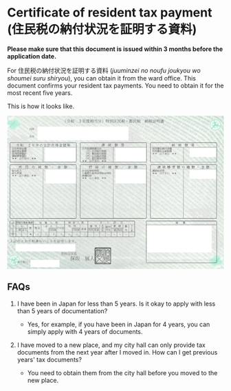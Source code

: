 # Certificate of resident tax payment (住民税の納付状況を証明する資料)
**Please make sure that this document is issued within 3 months before the application date.**

For 住民税の納付状況を証明する資料 (*juuminzei no noufu joukyou wo shoumei suru shiryou*), you can obtain it from the ward office. This document confirms your resident tax payments. You need to obtain it for the most recent five years.

This is how it looks like.

<img src="https://github.com/swarut/japanese_permanent_residence/blob/main/8-certificate-of-resident-tax-%E4%BD%8F%E6%B0%91%E7%A8%8E%E3%81%AE%E7%B4%8D%E4%BB%98%E7%8A%B6%E6%B3%81%E3%82%92%E8%A8%BC%E6%98%8E%E3%81%99%E3%82%8B%E8%B3%87%E6%96%99/resident_tax_example.png?raw=true" width="550px" style="margin-left: auto; margin-right: auto; display: block;">

## FAQs
1. I have been in Japan for less than 5 years. Is it okay to apply with less than 5 years of documentation?
   - Yes, for example, if you have been in Japan for 4 years, you can simply apply with 4 years of documents.

2. I have moved to a new place, and my city hall can only provide tax documents from the next year after I moved in. How can I get previous years' tax documents?
   - You need to obtain them from the city hall before you moved to the new place.
